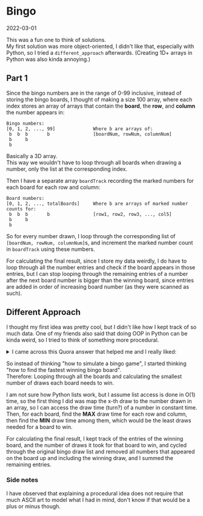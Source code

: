 # Bingo
2022-03-01

This was a fun one to think of solutions.\
My first solution was more object-oriented, I didn't like that,
especially with Python, so I tried a `different_approach` afterwards.
(Creating 1D+ arrays in Python was also kinda annoying.)

## Part 1
Since the bingo numbers are in the range of 0-99 inclusive, instead of storing the
bingo boards, I thought of making a size 100 array, 
where each index stores an array of arrays that contain the **board**, the **row**, 
and **column** the number appears in:
```
Bingo numbers:
[0, 1, 2, ..., 99]              Where b are arrays of:
 b  b  b       b                [boardNum, rowNum, columnNum]
 b     b                        
 b                          
```
Basically a 3D array.\
This way we wouldn't have to loop through all boards when drawing a
number, only the list at the corresponding index.

Then I have a separate array `boardTrack` recording the marked numbers for each board
for each row and column:
```
Board numbers:
[0, 1, 2, ..., totalBoards]     Where b are arrays of marked number counts for:
 b  b  b       b                [row1, row2, row3, ..., col5]
 b     b                        
 b 
```
So for every number drawn, I loop through the corresponding list of 
`[boardNum, rowNum, columnNum]`s, and increment the marked number count in 
`boardTrack` using these numbers.

For calculating the final result, since I store my data weirdly,
I do have to loop through all the number entries
and check if the board appears in those entries, 
but I can stop looping through the remaining entries of a number
after the next board number is bigger than the winning board, since entries are
added in order of increasing board number (as they were scanned as such).

## Different Approach
I thought my first idea was pretty cool, but I didn't like how I kept track of so
much data. One of my friends also said that doing OOP in Python can be kinda weird,
so I tried to think of something more procedural.

<details>
  <summary>I came across this Quora answer that helped me and I really liked:</summary>

  [Link to original answer by Vipluv Shetty](https://qr.ae/pGdpOG)
  > A procedure-oriented programmer thinks, "What do i have to *do* to solve
  > this problem?"\
  > An object-oriented programmer, on the other hand, thinks, "What am i working
  > *with* in this problem?"
</details>

So instead of thinking "how to simulate a bingo game", I started thinking
"how to find the fastest winning bingo board".\
Therefore: Looping through all the boards and calculating
the smallest number of draws each board needs to win.

I am not sure how Python lists work, but I assume list access is done in O(1) time,
so the first thing I did was map the x-th draw to the number drawn in an array,
so I can access the draw time (turn?) of a number in constant time.\
Then, for each board, find the **MAX** draw time for each row and column,
then find the **MIN** draw time among them, which would be the least draws needed
for a board to win.

For calculating the final result, I kept track of the entries of the winning board,
and the number of draws it took for that board to win, and
cycled through the original bingo draw list and removed all numbers that appeared
on the board up and including the winning draw, and I summed the remaining entries.

### Side notes
I have observed that explaining a procedural idea does not require that much ASCII
art to model what I had in mind, don't know if that would be a plus or minus though.
